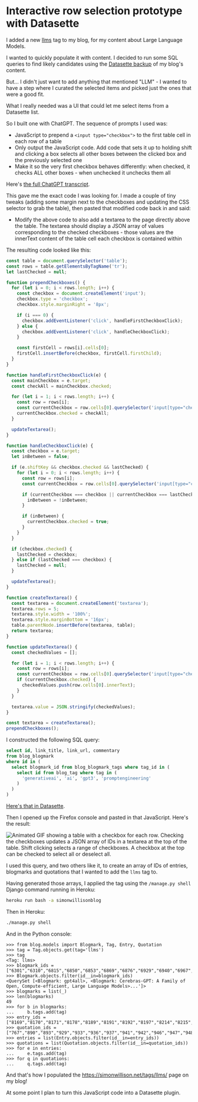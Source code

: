 # Interactive row selection prototype with Datasette

I added a new [llms](https://simonwillison.net/tags/llms/) tag to my blog, for my content about Large Language Models.

I wanted to quickly populate it with content. I decided to run some SQL queries to find likely candidates using the [Datasette backup](https://datasette.simonwillison.net/) of my blog's content.

But... I didn't just want to add anything that mentioned "LLM" - I wanted to have a step where I curated the selected items and picked just the ones that were a good fit.

What I really needed was a UI that could let me select items from a Datasette list.

So I built one with ChatGPT. The sequence of prompts I used was:

- JavaScript to prepend a `<input type="checkbox">` to the first table cell in each row of a table
- Only output the JavaScript code. Add code that sets it up to holding shift and clicking a box selects all other boxes between the clicked box and the previously selected one
- Make it so the very first checkbox behaves differently: when checked, it checks ALL other boxes - when unchecked it unchecks them all

Here's [the full ChatGPT transcript](https://gist.github.com/simonw/d1c1c4ec33914b0f68bf3e55a5104d65).

This gave me the exact code I was looking for. I made a couple of tiny tweaks (adding some margin next to the checkboxes and updating the CSS selector to grab the table), then pasted that modified code back in and said:

- Modify the above code to also add a textarea to the page directly above the table. The textarea should display a JSON array of values corresponding to the checked checkboxes - those values are the innerText content of the table cell each checkbox is contained within

The resulting code looked like this:

```javascript
const table = document.querySelector('table');
const rows = table.getElementsByTagName('tr');
let lastChecked = null;

function prependCheckboxes() {
  for (let i = 0; i < rows.length; i++) {
    const checkbox = document.createElement('input');
    checkbox.type = 'checkbox';
    checkbox.style.marginRight = '8px';

    if (i === 0) {
      checkbox.addEventListener('click', handleFirstCheckboxClick);
    } else {
      checkbox.addEventListener('click', handleCheckboxClick);
    }

    const firstCell = rows[i].cells[0];
    firstCell.insertBefore(checkbox, firstCell.firstChild);
  }
}

function handleFirstCheckboxClick(e) {
  const mainCheckbox = e.target;
  const checkAll = mainCheckbox.checked;

  for (let i = 1; i < rows.length; i++) {
    const row = rows[i];
    const currentCheckbox = row.cells[0].querySelector('input[type="checkbox"]');
    currentCheckbox.checked = checkAll;
  }

  updateTextarea();
}

function handleCheckboxClick(e) {
  const checkbox = e.target;
  let inBetween = false;

  if (e.shiftKey && checkbox.checked && lastChecked) {
    for (let i = 0; i < rows.length; i++) {
      const row = rows[i];
      const currentCheckbox = row.cells[0].querySelector('input[type="checkbox"]');

      if (currentCheckbox === checkbox || currentCheckbox === lastChecked) {
        inBetween = !inBetween;
      }

      if (inBetween) {
        currentCheckbox.checked = true;
      }
    }
  }

  if (checkbox.checked) {
    lastChecked = checkbox;
  } else if (lastChecked === checkbox) {
    lastChecked = null;
  }

  updateTextarea();
}

function createTextarea() {
  const textarea = document.createElement('textarea');
  textarea.rows = 5;
  textarea.style.width = '100%';
  textarea.style.marginBottom = '16px';
  table.parentNode.insertBefore(textarea, table);
  return textarea;
}

function updateTextarea() {
  const checkedValues = [];

  for (let i = 1; i < rows.length; i++) {
    const row = rows[i];
    const currentCheckbox = row.cells[0].querySelector('input[type="checkbox"]');
    if (currentCheckbox.checked) {
      checkedValues.push(row.cells[0].innerText);
    }
  }

  textarea.value = JSON.stringify(checkedValues);
}

const textarea = createTextarea();
prependCheckboxes();
```
I constructed the following SQL query:
```sql
select id, link_title, link_url, commentary
from blog_blogmark
where id in (
  select blogmark_id from blog_blogmark_tags where tag_id in (
    select id from blog_tag where tag in (
      'generativeai', 'ai', 'gpt3', 'promptengineering'
    )
  )
)
```
[Here's that in Datasette](https://datasette.simonwillison.net/simonwillisonblog?sql=select+id%2C+link_title%2C+link_url%2C+commentary%0D%0Afrom+blog_blogmark%0D%0Awhere+id+in+%28%0D%0A++select+blogmark_id+from+blog_blogmark_tags+where+tag_id+in+%28%0D%0A++++select+id+from+blog_tag+where+tag+in+%28%0D%0A++++++%27generativeai%27%2C+%27ai%27%2C+%27gpt3%27%2C+%27promptengineering%27%0D%0A++++%29%0D%0A++%29%0D%0A%29).

Then I opened up the Firefox console and pasted in that JavaScript. Here's the result:

![Animated GIF showing a table with a checkbox for each row. Checking the checkboxes updates a JSON array of IDs in a textarea at the top of the table. Shift clicking selects a range of checkboxes. A checkbox at the top can be checked to select all or deselect all.](https://static.simonwillison.net/static/2023/datasette-picker.gif)

I used this query, and two others like it, to create an array of IDs of entries, blogmarks and quotations that I wanted to add the `llms` tag to.

Having generated those arrays, I applied the tag using the `/manage.py shell` Django command running in Heroku:
```bash
heroku run bash -a simonwillisonblog
```
Then in Heroku:
```bash
./manage.py shell
```
And in the Python console:
```pycon
>>> from blog.models import Blogmark, Tag, Entry, Quotation
>>> tag = Tag.objects.get(tag='llms')
>>> tag
<Tag: llms>
>>> blogmark_ids = ["6301","6310","6815","6850","6853","6869","6876","6929","6940","6967","6969","6980","6981","6993","7018","7021","7025","7027","7029","7030","7031","7032","7036","7037","7038","7039","7040","7041","7045","7046","7047","7048","7049","7050","7052","7053","7054","7056","7057","7058","7061","7062","7063","7070","7071","7075","7076","7077","7079"]
>>> Blogmark.objects.filter(id__in=blogmark_ids)
<QuerySet [<Blogmark: gpt4all>, <Blogmark: Cerebras-GPT: A Family of Open, Compute-efficient, Large Language Models>...']>
>>> blogmarks = list(_)
>>> len(blogmarks)
49
>>> for b in blogmarks:
...     b.tags.add(tag)
>>> entry_ids = ["8169","8170","8171","8178","8189","8191","8192","8197","8214","8215","8217","8222","8223","8227","8229","8230","8231","8232","8233","8234","8236","8237","8238","8239","8240","8241","8242"]
>>> quotation_ids = ["767","890","893","929","933","936","937","941","942","946","947","948","950","951","952","954","955","956","957","958","959","960","961","962","963","964","965","966","968","969","970","971","972"]
>>> entries = list(Entry.objects.filter(id__in=entry_ids))
>>> quotations = list(Quotation.objects.filter(id__in=quotation_ids))
>>> for e in entries:
...     e.tags.add(tag)
>>> for q in quotations:
...     q.tags.add(tag)
```
And that's how I populated the https://simonwillison.net/tags/llms/ page on my blog!

At some point I plan to turn this JavaScript code into a Datasette plugin.
